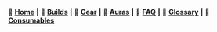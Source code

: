 :construction: [**Home**](https://discord.com/channels/118456785047781384/1163625930120515584/1163626506405290054) **|** :construction: [**Builds**](https://discord.com/channels/118456785047781384/1163626863080517772/1163626958911963227) **|** :construction: [**Gear**](https://discord.com/channels/118456785047781384/1163627124599570523/1163627172800508085) **|** :construction: [**Auras**](https://discord.com/channels/118456785047781384/1163627251724726272/1163627307194388480) **|** :construction: [**FAQ**](https://discord.com/channels/118456785047781384/1163627440648753273/1163627483229327453) **|** :construction: [**Glossary**](https://discord.com/channels/118456785047781384/1163627540691308586/1163627578674913392) **|** :construction: [**Consumables**](https://discord.com/channels/118456785047781384/1163629772920860822/1163629876344016959)